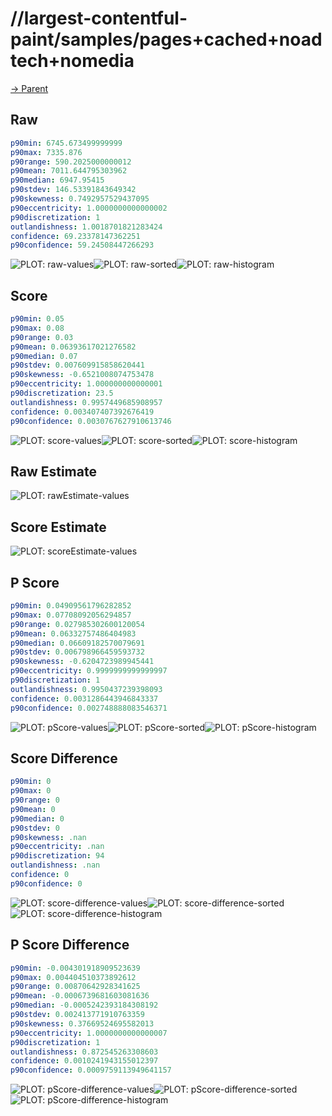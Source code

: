 
# //largest-contentful-paint/samples/pages+cached+noadtech+nomedia

[→ Parent](../..)


## Raw


```yaml
p90min: 6745.673499999999
p90max: 7335.876
p90range: 590.2025000000012
p90mean: 7011.644795303962
p90median: 6947.95415
p90stdev: 146.53391843649342
p90skewness: 0.7492957529437095
p90eccentricity: 1.0000000000000002
p90discretization: 1
outlandishness: 1.0018701821283424
confidence: 69.23378147362251
p90confidence: 59.24508447266293

```

![PLOT: raw-values](./raw/values.svg)![PLOT: raw-sorted](./raw/sorted.svg)![PLOT: raw-histogram](./raw/histogram.svg)
## Score


```yaml
p90min: 0.05
p90max: 0.08
p90range: 0.03
p90mean: 0.06393617021276582
p90median: 0.07
p90stdev: 0.007609915858620441
p90skewness: -0.6521008074753478
p90eccentricity: 1.000000000000001
p90discretization: 23.5
outlandishness: 0.9957449685908957
confidence: 0.003407407392676419
p90confidence: 0.0030767627910613746

```

![PLOT: score-values](./score/values.svg)![PLOT: score-sorted](./score/sorted.svg)![PLOT: score-histogram](./score/histogram.svg)
## Raw Estimate

![PLOT: rawEstimate-values](./rawEstimate/values.svg)
## Score Estimate

![PLOT: scoreEstimate-values](./scoreEstimate/values.svg)
## P Score


```yaml
p90min: 0.04909561796282852
p90max: 0.07708092056294857
p90range: 0.027985302600120054
p90mean: 0.06332757486404983
p90median: 0.06609182570079691
p90stdev: 0.006798966459593732
p90skewness: -0.6204723989945441
p90eccentricity: 0.9999999999999997
p90discretization: 1
outlandishness: 0.9950437239398093
confidence: 0.0031286443946843337
p90confidence: 0.002748888083546371

```

![PLOT: pScore-values](./pScore/values.svg)![PLOT: pScore-sorted](./pScore/sorted.svg)![PLOT: pScore-histogram](./pScore/histogram.svg)
## Score Difference


```yaml
p90min: 0
p90max: 0
p90range: 0
p90mean: 0
p90median: 0
p90stdev: 0
p90skewness: .nan
p90eccentricity: .nan
p90discretization: 94
outlandishness: .nan
confidence: 0
p90confidence: 0

```

![PLOT: score-difference-values](./score-difference/values.svg)![PLOT: score-difference-sorted](./score-difference/sorted.svg)![PLOT: score-difference-histogram](./score-difference/histogram.svg)
## P Score Difference


```yaml
p90min: -0.004301918909523639
p90max: 0.004404510373892612
p90range: 0.00870642928341625
p90mean: -0.0006739681603081636
p90median: -0.0005242393184308192
p90stdev: 0.002413771910763359
p90skewness: 0.37669524695582013
p90eccentricity: 1.0000000000000007
p90discretization: 1
outlandishness: 0.872545263308603
confidence: 0.0010241943155012397
p90confidence: 0.0009759113949641157

```

![PLOT: pScore-difference-values](./pScore-difference/values.svg)![PLOT: pScore-difference-sorted](./pScore-difference/sorted.svg)![PLOT: pScore-difference-histogram](./pScore-difference/histogram.svg)